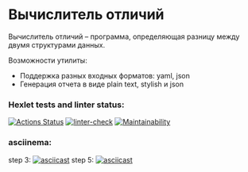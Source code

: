 Вычислитель отличий
===================
Вычислитель отличий – программа, определяющая разницу между двумя структурами данных.

Возможности утилиты:
* Поддержка разных входных форматов: yaml, json
* Генерация отчета в виде plain text, stylish и json

### Hexlet tests and linter status: ###
[![Actions Status](https://github.com/anisimova/frontend-project-lvl2/workflows/hexlet-check/badge.svg)](https://github.com/anisimova/frontend-project-lvl2/actions) [![linter-check](https://github.com/anisimova/frontend-project-lvl2/actions/workflows/linter-check.yml/badge.svg)](https://github.com/anisimova/frontend-project-lvl2/actions/workflows/linter-check.yml) [![Maintainability](https://api.codeclimate.com/v1/badges/ac156686841e9445fb67/maintainability)](https://codeclimate.com/github/anisimova/frontend-project-lvl2/maintainability)

### asciinema:  ###
step 3:
[![asciicast](https://asciinema.org/a/OAOEKViqJWkAM9nZP6LRhyeeQ.svg)](https://asciinema.org/a/OAOEKViqJWkAM9nZP6LRhyeeQ)
step 5:
[![asciicast](https://asciinema.org/a/dCMnZW2vSeaT90ogPuuXaYE8f.svg)](https://asciinema.org/a/dCMnZW2vSeaT90ogPuuXaYE8f)
